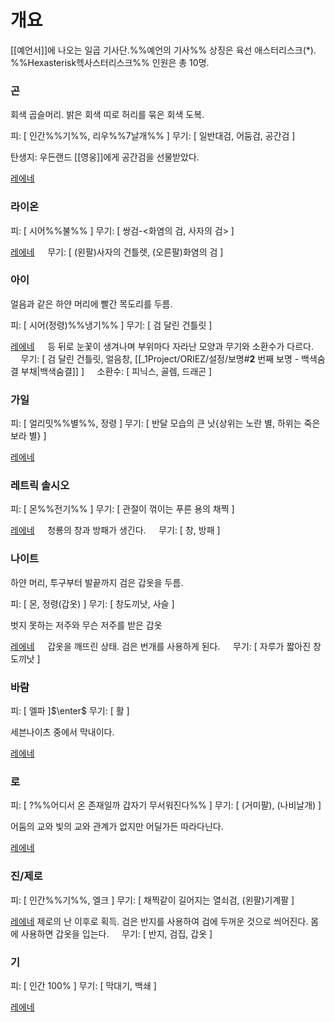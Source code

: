 # 개요
[[예언서]]에 나오는 일곱 기사단.%%예언의 기사%%
상징은 육선 애스터리스크($\ast$). %%Hexasterisk헥사스터리스크%%
인원은 총 10명.

### 곤

회색 곱슬머리. 밝은 회색 띠로 허리를 묶은 회색 도복.

피: [ 인간%%기%%, 리우%%7날개%% ]
무기: [ 일반대검, 어둠검, 공간검 ]

탄생지: 우든랜드
[[영웅]]에게 공간검을 선물받았다.

<u>레에네</u>

### 라이온

피: [ 시어%%불%% ]
무기: [ 쌍검-<화염의 검, 사자의 검> ]

<u>레에네</u>
$\quad$무기: [ (왼팔)사자의 건틀렛, (오른팔)화염의 검 ]

### 아이

얼음과 같은 하얀 머리에 빨간 목도리를 두름.

피: [ 시어(정령)%%냉기%% ]
무기: [ 검 달린 건틀릿 ]

<u>레에네</u>
$\quad$등 뒤로 눈꽃이 생겨나며 부위마다 자라난 모양과 무기와 소환수가 다르다.
$\quad$무기: [ 검 달린 건틀릿, 얼음창, [[_1Project/ORIEZ/설정/보명#**2** 번째 보명 - <span style="color ADD8E6">백색숨결</span> 부채|백색숨결]] ]
$\quad$소환수: [ 피닉스, 골렘, 드래곤 ]

### 가일

피: [ 얼리밋%%별%%, 정령 ]
무기: [ 반달 모습의 큰 낫{상위는 노란 별, 하위는 죽은 보라 별} ]

<u>레에네</u>

### 레트릭 솔시오

피: [ 몬%%전기%% ]
무기: [ 관절이 꺾이는 푸른 용의 채찍 ]

<u>레에네</u>
$\quad$청룡의 창과 방패가 생긴다.
$\quad$무기: [ 창, 방패 ]

### 나이트

하얀 머리, 투구부터 발끝까지 검은 갑옷을 두름.

피: [ 몬, 정령(갑옷) ]
무기: [ 창도끼낫, 사슬 ]

벗지 못하는 저주와 무슨 저주를 받은 갑옷

<u>레에네</u>
$\quad$갑옷을 깨뜨린 상태. 검은 번개를 사용하게 된다.
$\quad$무기: [ 자루가 짧아진 창도끼낫 ]

### 바람

피: [ 엘파 ]$\enter$
무기: [ 활 ]

세븐나이츠 중에서 막내이다.

<u>레에네</u>

### 로

피: [ ?%%어디서 온 존재일까 갑자기 무서워진다%% ]
무기: [ (거미팔), (나비날개) ]

어둠의 교와 빛의 교와 관계가 없지만 어딜가든 따라다닌다.

<u>레에네</u>

### 진/제로

피: [ 인간%%기%%, 엘크 ]
무기: [ 채찍같이 길어지는 열쇠검, (왼팔)기계팔 ]

<u>레에네</u>
제로의 난 이후로 획득. 검은 반지를 사용하여 검에 두꺼운 것으로 씌어진다. 몸에 사용하면 갑옷을 입는다.
$\quad$무기: [ 반지, 검집, 갑옷 ]

### 기

피: [ 인간 100% ]
무기: [ 막대기, 백쇄 ]

<u>레에네</u>